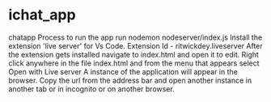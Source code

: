 # ichat_app
chatapp
Process to run the app
run nodemon nodeserver/index.js
Install the extension 'live server' for Vs Code. Extension Id - ritwickdey.liveserver
After the extension gets installed navigate to index.html and open it to edit.
Right click anywhere in the file index.html and from the menu that appears select Open with Live server
A instance of the application will appear in the browser.
Copy the url from the address bar and open another instance in another tab or in incognito or on another browser.
